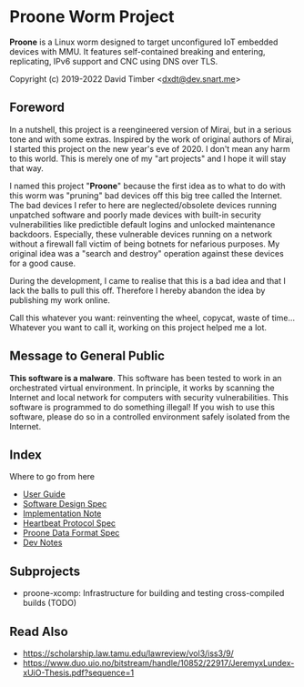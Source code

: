 # Proone Worm Project
**Proone** is a Linux worm designed to target unconfigured IoT embedded devices
with MMU. It features self-contained breaking and entering, replicating, IPv6
support and CNC using DNS over TLS.

Copyright (c) 2019-2022 David Timber &lt;dxdt@dev.snart.me&gt;

## Foreword
In a nutshell, this project is a reengineered version of Mirai, but in a serious
tone and with some extras. Inspired by the work of original authors of Mirai,
I started this project on the new year's eve of 2020. I don't mean any harm to
this world. This is merely one of my "art projects" and I hope it will stay that
way.

I named this project "**Proone**" because the first idea as to what to do with
this worm was "pruning" bad devices off this big tree called the Internet. The
bad devices I refer to here are neglected/obsolete devices running unpatched
software and poorly made devices with built-in security vulnerabilities like
predictible default logins and unlocked maintenance backdoors. Especially, these
vulnerable devices running on a network without a firewall fall victim of being
botnets for nefarious purposes. My original idea was a "search and destroy"
operation against these devices for a good cause.

During the development, I came to realise that this is a bad idea and that I
lack the balls to pull this off. Therefore I hereby abandon the idea by
publishing my work online.

Call this whatever you want: reinventing the wheel, copycat, waste of time...
Whatever you want to call it, working on this project helped me a lot.

## Message to General Public
**This software is a malware**. This software has been tested to work in an
orchestrated virtual environment. In principle, it works by scanning the
Internet and local network for computers with security vulnerabilities. This
software is programmed to do something illegal! If you wish to use this
software, please do so in a controlled environment safely isolated from the
Internet.

## Index
Where to go from here

* [User Guide](doc/user_guide.md)
* [Software Design Spec](doc/sws.md)
* [Implementation Note](doc/impl.md)
* [Heartbeat Protocol Spec](doc/htbt.md)
* [Proone Data Format Spec](doc/fmts.md)
* [Dev Notes](doc/dev_notes.md)

## Subprojects
* proone-xcomp: Infrastructure for building and testing cross-compiled builds (TODO)

## Read Also
* https://scholarship.law.tamu.edu/lawreview/vol3/iss3/9/
* https://www.duo.uio.no/bitstream/handle/10852/22917/JeremyxLundex-xUiO-Thesis.pdf?sequence=1
